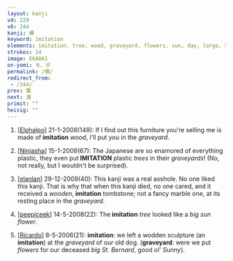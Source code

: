 ```yaml
---
layout: kanji
v4: 229
v6: 244
kanji: 模
keyword: imitation
elements: imitation, tree, wood, graveyard, flowers, sun, day, large, St. Bernard
strokes: 14
image: E6A8A1
on-yomi: モ、ボ
permalink: /模/
redirect_from:
 - /244/
prev: 葉
next: 漠
primit: ""
heisig: ""
---
```


1) [<a href="http://kanji.koohii.com/profile/Elphalpo">Elphalpo</a>] 21-1-2008(149): If I find out this furniture you&#039;re selling me is made of<strong> imitation</strong> <em>wood</em>, I&#039;ll put you in the <em>graveyard</em>.

2) [<a href="http://kanji.koohii.com/profile/Ninjasha">Ninjasha</a>] 15-1-2008(67): The Japanese are so enamored of everything plastic, they even put<strong> IMITATION</strong> plastic <em>trees</em> in their <em>graveyards</em>! (No, not really, but I wouldn&#039;t be surprised).

3) [<a href="http://kanji.koohii.com/profile/elanlan">elanlan</a>] 29-12-2009(40): This kanji was a real asshole. No one liked this kanji. That is why that when this kanji died, no one cared, and it received a <em>wooden</em>,<strong> imitation</strong> tombstone; not a fancy marble one, at its resting place in the <em>graveyard</em>.

4) [<a href="http://kanji.koohii.com/profile/peepiceek">peepiceek</a>] 14-5-2008(22): The<strong> imitation</strong> <em>tree</em> looked like a <em>big sun flower</em>.

5) [<a href="http://kanji.koohii.com/profile/Ricardo">Ricardo</a>] 8-5-2006(21): <strong>imitation</strong>: we left a wodden sculpture (an <strong>imitation</strong>) at the <em>graveyard</em> of our old dog. (<strong>graveyard</strong>: were we put <em>flowers</em> for our deceased <em>big St. Bernard</em>, good ol&#039; <em>Sunny</em>).

